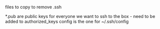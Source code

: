 files to copy to remove .ssh 

*.pub are public keys for everyone we want to ssh to the box - need to be added to
authorized_keys
config is the one for ~/.ssh/config 

